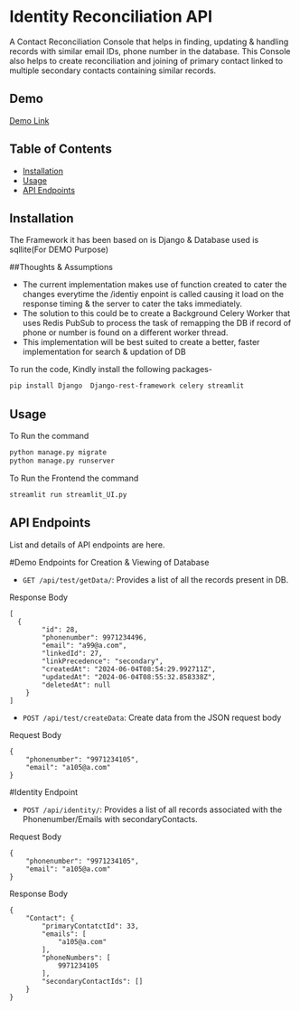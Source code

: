 # Identity Reconciliation API

A Contact Reconciliation Console that helps in finding, updating & handling records with similar email IDs, phone number in the database. This Console also helps to create reconciliation and joining of primary contact linked to multiple secondary contacts containing similar records.

## Demo
[Demo Link ](https://identityreconcillationapi-1.onrender.com)

## Table of Contents

- [Installation](#installation)
- [Usage](#usage)
- [API Endpoints](#api-endpoints)


## Installation

The Framework it has been based on is Django & Database used is sqllite(For DEMO Purpose)

##Thoughts & Assumptions 
- The current implementation makes use of function created to cater the changes everytime the /identiy enpoint is called causing it load on the response timing & the server to cater the taks immediately.
- The solution to this could be to create a Background Celery Worker that uses Redis PubSub to process the task of remapping the DB if record of phone or number is found on a different worker thread.
- This implementation will be best suited to create a better, faster implementation for search & updation of DB

To run the code, Kindly install the following packages- 

```bash
pip install Django  Django-rest-framework celery streamlit
```


## Usage

To Run the command 

```bash
python manage.py migrate
python manage.py runserver
```

To Run the Frontend the command 

```bash
streamlit run streamlit_UI.py
```
## API Endpoints

List and details of API endpoints are here.

#Demo Endpoints for Creation & Viewing of Database 
- `GET /api/test/getData/`: Provides a list of all the records present in DB.

Response Body
```
[
  {
        "id": 28,
        "phonenumber": 9971234496,
        "email": "a99@a.com",
        "linkedId": 27,
        "linkPrecedence": "secondary",
        "createdAt": "2024-06-04T08:54:29.992711Z",
        "updatedAt": "2024-06-04T08:55:32.858338Z",
        "deletedAt": null
    }
]
```

- `POST /api/test/createData`: Create data from the JSON request body

Request Body
```
{
    "phonenumber": "9971234105",
    "email": "a105@a.com"
}   
```

 #Identity Endpoint
- `POST /api/identity/`: Provides a list of all records associated with the Phonenumber/Emails with secondaryContacts.

Request Body
```
{
    "phonenumber": "9971234105",
    "email": "a105@a.com"
}
```

Response Body
```
{
    "Contact": {
        "primaryContatctId": 33,
        "emails": [
            "a105@a.com"
        ],
        "phoneNumbers": [
            9971234105
        ],
        "secondaryContactIds": []
    }
}
```
